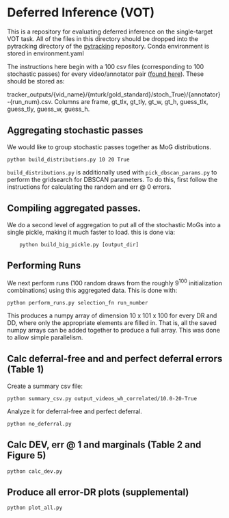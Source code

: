 # Deferred Inference (VOT)
This is a repository for evaluating deferred inference on the single-target VOT task. All of the files in this directory should be dropped into the pytracking directory of the [pytracking](https://github.com/visionml/pytracking) repository. Conda environment is stored in environment.yaml

The instructions here begin with a 100 csv files (corresponding to 100 stochastic passes) for every video/annotator pair ([found here](https://drive.google.com/file/d/1SZEmmw0I-AxHJVN-UetmmRM1TU8hUKTU/view?usp=sharing)). These should be stored as:

tracker\_outputs/{vid\_name}/{mturk/gold\_standard}/stoch\_True)/{annotator}-{run\_num}.csv. Columns are frame, gt\_tlx, gt\_tly, gt\_w, gt\_h, guess\_tlx, guess\_tly, guess\_w, guess\_h.

## Aggregating stochastic passes
We would like to group stochastic passes together as MoG distributions.

    python build_distributions.py 10 20 True

`build_distributions.py` is additionally used with `pick_dbscan_params.py` to perform the gridsearch for DBSCAN parameters. To do this, first follow the instructions for calculating the random and err @ 0 errors.

## Compiling aggregated passes.
We do a second level of aggregation to put all of the stochastic MoGs into a single pickle, making it much faster to load. this is done via:

		python build_big_pickle.py [output_dir]

## Performing Runs
We next perform runs (100 random draws from the roughly 9<sup>100</sup> initialization combinations) using this aggregated data. This is done with:

    python perform_runs.py selection_fn run_number

This produces a numpy array of dimension 10 x 101 x 100 for every DR and DD, where only the appropriate elements are filled in. That is, all the saved numpy arrays can be added together to produce a full array. This was done to allow simple parallelism.

## Calc deferral-free and and perfect deferral errors (Table 1)
Create a summary csv file:

    python summary_csv.py output_videos_wh_correlated/10.0-20-True

Analyze it for deferral-free and perfect deferral.

    python no_deferral.py

## Calc DEV, err @ 1 and marginals (Table 2 and Figure 5)
    python calc_dev.py

## Produce all error-DR plots (supplemental)
    python plot_all.py
